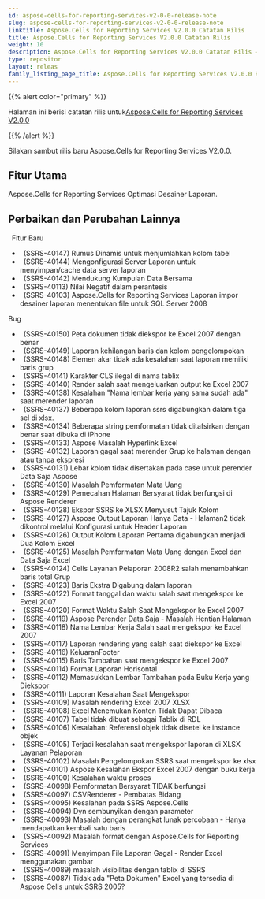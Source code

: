 ```yaml
---
id: aspose-cells-for-reporting-services-v2-0-0-release-note
slug: aspose-cells-for-reporting-services-v2-0-0-release-note
linktitle: Aspose.Cells for Reporting Services V2.0.0 Catatan Rilis
title: Aspose.Cells for Reporting Services V2.0.0 Catatan Rilis
weight: 10
description: Aspose.Cells for Reporting Services V2.0.0 Catatan Rilis – pembaruan dan perbaikan terkini
type: repositor
layout: releas
family_listing_page_title: Aspose.Cells for Reporting Services V2.0.0 Release Note
---
```

{{% alert color="primary" %}} 

 Halaman ini berisi catatan rilis untuk[Aspose.Cells for Reporting Services V2.0.0](https://releases.aspose.com/cells/reportingservices/new-releases/aspose.cells-for-reporting-services-v2.0.0/)

{{% /alert %}} 

 Silakan sambut rilis baru Aspose.Cells for Reporting Services V2.0.0.
##  **Fitur Utama**
Aspose.Cells for Reporting Services Optimasi Desainer Laporan.
##  **Perbaikan dan Perubahan Lainnya**
` `Fitur Baru

- ` `(SSRS-40147) Rumus Dinamis untuk menjumlahkan kolom tabel
- ` `(SSRS-40144) Mengonfigurasi Server Laporan untuk menyimpan/cache data server laporan
- ` `(SSRS-40142) Mendukung Kumpulan Data Bersama
- ` `(SSRS-40113) Nilai Negatif dalam perantesis
- ` `(SSRS-40103) Aspose.Cells for Reporting Services Laporan impor desainer laporan menentukan file untuk SQL Server 2008

Bug

- ` `(SSRS-40150) Peta dokumen tidak diekspor ke Excel 2007 dengan benar
- ` `(SSRS-40149) Laporan kehilangan baris dan kolom pengelompokan
- ` `(SSRS-40148) Elemen akar tidak ada kesalahan saat laporan memiliki baris grup
- ` `(SSRS-40141) Karakter CLS ilegal di nama tablix
- ` `(SSRS-40140) Render salah saat mengeluarkan output ke Excel 2007
- ` `(SSRS-40138) Kesalahan "Nama lembar kerja yang sama sudah ada" saat merender laporan
- ` `(SSRS-40137) Beberapa kolom laporan ssrs digabungkan dalam tiga sel di xlsx.
- ` `(SSRS-40134) Beberapa string pemformatan tidak ditafsirkan dengan benar saat dibuka di iPhone
- ` `(SSRS-40133) Aspose Masalah Hyperlink Excel
- ` `(SSRS-40132) Laporan gagal saat merender Grup ke halaman dengan atau tanpa ekspresi
- ` `(SSRS-40131) Lebar kolom tidak disertakan pada case untuk perender Data Saja Aspose
- ` `(SSRS-40130) Masalah Pemformatan Mata Uang
- ` `(SSRS-40129) Pemecahan Halaman Bersyarat tidak berfungsi di Aspose Renderer
- ` `(SSRS-40128) Ekspor SSRS ke XLSX Menyusut Tajuk Kolom
- ` `(SSRS-40127) Aspose Output Laporan Hanya Data - Halaman2 tidak dikontrol melalui Konfigurasi untuk Header Laporan
- ` `(SSRS-40126) Output Kolom Laporan Pertama digabungkan menjadi Dua Kolom Excel
- ` `(SSRS-40125) Masalah Pemformatan Mata Uang dengan Excel dan Data Saja Excel
- ` `(SSRS-40124) Cells Layanan Pelaporan 2008R2 salah menambahkan baris total Grup
- ` `(SSRS-40123) Baris Ekstra Digabung dalam laporan
- ` `(SSRS-40122) Format tanggal dan waktu salah saat mengekspor ke Excel 2007
- ` `(SSRS-40120) Format Waktu Salah Saat Mengekspor ke Excel 2007
- ` `(SSRS-40119) Aspose Perender Data Saja - Masalah Hentian Halaman
- ` `(SSRS-40118) Nama Lembar Kerja Salah saat mengekspor ke Excel 2007
- ` `(SSRS-40117) Laporan rendering yang salah saat diekspor ke Excel
- ` `(SSRS-40116) KeluaranFooter
- ` `(SSRS-40115) Baris Tambahan saat mengekspor ke Excel 2007
- ` `(SSRS-40114) Format Laporan Horisontal
- ` `(SSRS-40112) Memasukkan Lembar Tambahan pada Buku Kerja yang Diekspor
- ` `(SSRS-40111) Laporan Kesalahan Saat Mengekspor
- ` `(SSRS-40109) Masalah rendering Excel 2007 XLSX
- ` `(SSRS-40108) Excel Menemukan Konten Tidak Dapat Dibaca
- ` `(SSRS-40107) Tabel tidak dibuat sebagai Tablix di RDL
- ` `(SSRS-40106) Kesalahan: Referensi objek tidak disetel ke instance objek
- ` `(SSRS-40105) Terjadi kesalahan saat mengekspor laporan di XLSX Layanan Pelaporan
- ` `(SSRS-40102) Masalah Pengelompokan SSRS saat mengekspor ke xlsx
- ` `(SSRS-40101) Aspose Kesalahan Ekspor Excel 2007 dengan buku kerja
- ` `(SSRS-40100) Kesalahan waktu proses
- ` `(SSRS-40098) Pemformatan Bersyarat TIDAK berfungsi
- ` `(SSRS-40097) CSVRenderer - Pembatas Bidang
- ` `(SSRS-40095) Kesalahan pada SSRS Aspose.Cells
- ` `(SSRS-40094) Dyn sembunyikan dengan parameter
- ` `(SSRS-40093) Masalah dengan perangkat lunak percobaan - Hanya mendapatkan kembali satu baris
- ` `(SSRS-40092) Masalah format dengan Aspose.Cells for Reporting Services
- ` `(SSRS-40091) Menyimpan File Laporan Gagal - Render Excel menggunakan gambar
- ` `(SSRS-40089) masalah visibilitas dengan tablix di SSRS
- ` `(SSRS-40087) Tidak ada "Peta Dokumen" Excel yang tersedia di Aspose Cells untuk SSRS 2005?
